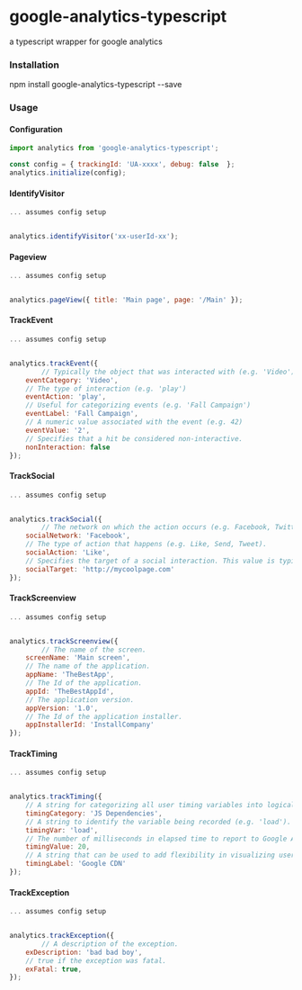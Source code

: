 # google-analytics-typescript
a typescript wrapper for google analytics

### Installation

npm install google-analytics-typescript --save

### Usage

#### Configuration

```javascript
import analytics from 'google-analytics-typescript';

const config = { trackingId: 'UA-xxxx', debug: false  };
analytics.initialize(config);
```

#### IdentifyVisitor

```javascript
... assumes config setup


analytics.identifyVisitor('xx-userId-xx');
```

#### Pageview

```javascript
... assumes config setup


analytics.pageView({ title: 'Main page', page: '/Main' });
```

#### TrackEvent

```javascript
... assumes config setup


analytics.trackEvent({
        // Typically the object that was interacted with (e.g. 'Video')
	eventCategory: 'Video',
	// The type of interaction (e.g. 'play')
	eventAction: 'play',
	// Useful for categorizing events (e.g. 'Fall Campaign')
	eventLabel: 'Fall Campaign',
	// A numeric value associated with the event (e.g. 42)
	eventValue: '2',
	// Specifies that a hit be considered non-interactive.
	nonInteraction: false
});
```


#### TrackSocial

```javascript
... assumes config setup


analytics.trackSocial({
        // The network on which the action occurs (e.g. Facebook, Twitter)
	socialNetwork: 'Facebook',
	// The type of action that happens (e.g. Like, Send, Tweet).
	socialAction: 'Like',
	// Specifies the target of a social interaction. This value is typically a URL but can be any text. (e.g. http://mycoolpage.com)
	socialTarget: 'http://mycoolpage.com'
});
```

#### TrackScreenview

```javascript
... assumes config setup


analytics.trackScreenview({
        // The name of the screen.
	screenName: 'Main screen',
	// The name of the application.
	appName: 'TheBestApp',
	// The Id of the application.
	appId: 'TheBestAppId',
	// The application version.
	appVersion: '1.0',
	// The Id of the application installer.
	appInstallerId: 'InstallCompany'
});
```

#### TrackTiming

```javascript
... assumes config setup


analytics.trackTiming({
	// A string for categorizing all user timing variables into logical groups (e.g. 'JS Dependencies').
	timingCategory: 'JS Dependencies',
	// A string to identify the variable being recorded (e.g. 'load').
	timingVar: 'load',
	// The number of milliseconds in elapsed time to report to Google Analytics (e.g. ).
	timingValue: 20,
	// A string that can be used to add flexibility in visualizing user timings in the reports (e.g. 'Google CDN').
	timingLabel: 'Google CDN'
});
```

#### TrackException

```javascript
... assumes config setup


analytics.trackException({
        // A description of the exception.
	exDescription: 'bad bad boy',
	// true if the exception was fatal.
	exFatal: true,
});
```
